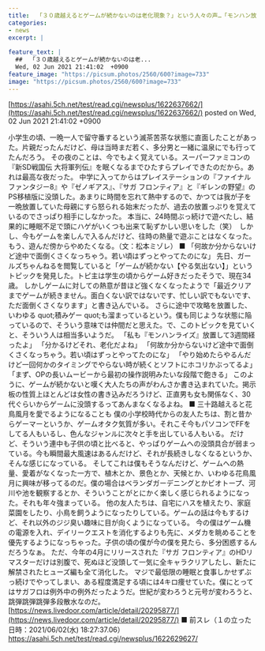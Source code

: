```yaml
---
title:  「３０歳越えるとゲームが続かないのは老化現象？」という人々の声…「モンハン放置して３週間」「最初の操作説明で飽きる」★３  
categories:
- news
excerpt: |
  
feature_text: |
  ##  「３０歳越えるとゲームが続かないのは老...
  Wed, 02 Jun 2021 21:41:02  +0900
feature_image: "https://picsum.photos/2560/600?image=733"
image: "https://picsum.photos/2560/600?image=733"
---
```


[https://asahi.5ch.net/test/read.cgi/newsplus/1622637662/](https://asahi.5ch.net/test/read.cgi/newsplus/1622637662/)
posted on Wed, 02 Jun 2021 21:41:02  +0900

<!--more-->

小学生の頃、一晩一人で留守番するという滅茶苦茶な状態に直面したことがあった。片親だったんだけど、母は当時まだ若く、多分男と一緒に温泉にでも行ってたんだろう。 その夜のことは、今でもよく覚えている。スーパーファミコンの『新SD戦国伝 大将軍列伝』を眠くなるまでひたすらプレイできたのだから。あれは最高な夜だった。 中学に入ってからはプレイステーションの『ファイナルファンタジー8』や『ゼノギアス』、『サガ フロンティア』と『ギレンの野望』のPS移植版に没頭した。あまりに時間を忘れて熱中するので、かつては我が子を一晩放置していた母親にすら怒られる始末だったが、過去の放置っぷりを覚えているのでさっぱり相手にしなかった。 本当に、24時間ぶっ続けで遊べたし、結果的に睡眠不足で頭にハゲがいくつも出来て恥ずかしい思いをした（笑）　しかし、今もゲームを楽しんで入るんだけど、往時の熱量で遊ぶことはなくなった。もう、遊んだ傍からやめたくなる。（文：松本ミゾレ） ■ 「何故か分からないけど途中で面倒くさくなっちゃう。若い頃はずっとやってたのにな」 先日、ガールズちゃんねるを閲覧していると「ゲームが続かない【やる気出ない】」というトピックを発見した。トピ主は学生の頃からゲーム好きだったそうで、現在34歳。 しかしゲームに対しての熱意が昔ほど強くなくなったようで「最近クリアまでゲームが続きません。面白くない訳ではないです、忙しい訳でもないです、ただ面倒くさくなります」と書き込んでいる。 さらに途中で攻略を放置した、いわゆる quot;積みゲー quot;も溜まっているという。僕も同じような状態に陥っているので、そういう意味では仲間だと思えた。で、このトピックを見ていくと、そういう人は相当多いようだ。 「私も『モンハンライズ』放置して3週間経ったよ」 「分かるけどそれ、老化だよね」 「何故か分からないけど途中で面倒くさくなっちゃう。若い頃はずっとやってたのにな」 「やり始めたらやるんだけど一回何かのタイミングでやらない時が続くとソフトにホコリかぶってるよ」 「まず、OPの長いムービーから最初の操作説明みたいな段階で飽きる」 このように、ゲームが続かないと嘆く大人たちの声がわんさか書き込まれていた。掲示板の性質上ほとんどは女性の書き込みだろうけど、正直男も女も関係なく、30代ぐらいからゲームに没頭するってあんまなくなるよね。 ■ 三十路越えると花鳥風月を愛でるようになることも 僕の小学校時代からの友人たちは、割と昔からゲーマーというか、ゲームオタク気質が多い。それこそ今もパソコンでFFをしてる人もいるし、色んなジャンルに次々と手を出している人もいる。 だけど、そういう連中も子供の頃と比べると、やっぱりゲームへの没頭具合が弱まっている。今も瞬間最大風速はあるんだけど、それが長続きしなくなるというか、そんな感じになっている。 そしてこれは僕もそうなんだけど、ゲームへの熱量、愛着がなくなった一方で、植木とか、景色とか、天候とか、いわゆる花鳥風月に興味が移ってるのだ。僕の場合はベランダガーデニングとかビオトープ、河川や池を観察するとか、そういうことがとにかく楽しく感じられるようになった。それも年々強まっている。 他の友人たちは、自宅にハスを植えたり、家庭菜園をしたり、小鳥を飼うようになったりしている。ゲームの話は今もするけど、それ以外のジジ臭い趣味に目が向くようになっている。 今の僕はゲーム機の電源を入れ、デイリークエストを消化するよりも先に、メダカを眺めることを優先するようになっちゃった。子供の頃の僕が今の僕を見たら、多分困惑するんだろうなぁ。 ただ、今年の4月にリリースされた『サガ フロンティア』のHDリマスターだけは別腹で、死ぬほど没頭して一気に全キャラクリアしたし、新たに解禁されたヒューズ編も全て消化した。 マジで最低限の睡眠と食事しかせずぶっ続けでやってしまい、ある程度満足する頃には4キロ痩せていた。僕にとってはサガフロは例外中の例外だったようだ。世紀が変わろうと元号が変わろうと、跳弾跳弾跳弾多段散水なのだ。 [https://news.livedoor.com/article/detail/20295877/](https://news.livedoor.com/article/detail/20295877/) ■ 前スレ（１の立った日時：2021/06/02(水) 18:27:37.06） https://asahi.5ch.net/test/read.cgi/newsplus/1622629627/
